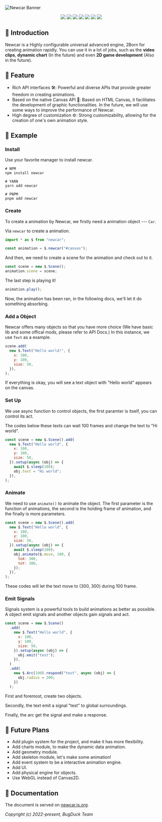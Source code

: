 <picture>
  <source media="(prefers-color-scheme: dark)" srcset="https://github.com/Bug-Duck/newcar/assets/73536163/0a17bf99-6ea5-483c-87f6-c9b284ad0030">
  <img alt="Newcar Banner" src="https://github.com/Bug-Duck/newcar/assets/73536163/02dc932c-b718-4f83-be2c-8e665760e2cd">
</picture>

<p align="center">
  <img src="https://img.shields.io/github/stars/Bug-Duck/newcar?color=yellowgreen&logo=github&style=flat-square" />
  <img src="https://img.shields.io/github/forks/Bug-Duck/newcar?logo=github&style=flat-square" />
  <img src="https://img.shields.io/github/license/Bug-Duck/newcar?color=skyblue&logo=github&style=flat-square" />
  <a href="https://twitter.com/bugduckteam"><img src="https://shields.io/badge/twitter-BugDuck_Team-blue?logo=twitter&style=flat-square" /></a>
  <a href="https://discord.gg/ANqgRc3C4b"><img src="https://shields.io/badge/discord-newcarjs-blue?logo=discord&style=flat-square" /></a>
  <a href="https://www.npmjs.com/package/newcar"><img src="https://img.shields.io/npm/dw/newcar.svg"/></a>
  <a href="https://www.npmjs.com/package/newcar"><img src="https://img.shields.io/npm/v/newcar.svg"/></a>
</p>

## 📔 Introduction

Newcar is a Highly configurable universal advanced engine, 2Born for creating animation rapidly. You can use it in a lot of jobs, such as the **video clips**, **dynamic chart** (In the future) and even **2D game development** (Also in the future).

## 🌟 Feature

- Rich API interfaces 🛠️: Powerful and diverse APIs that provide greater freedom in creating animations.
- Based on the native Canvas API 🧬: Based on HTML Canvas, it facilitates the development of graphic functionalities. In the future, we will use some ways to improve the performance of Newcar.
- High degree of customization ⚙️: Strong customizability, allowing for the creation of one's own animation style.

## 🔖 Example

### Install

Use your favorite manager to install newcar.

```shell
# NPM
npm install newcar

# YARN
yarn add newcar

# PNPM
pnpm add newcar
```

### Create

To create a animation by Newcar, we firstly need a animation object --- `Car`.

Via `newcar` to create a animation.

```javascript
import * as $ from "newcar";

const animation = $.newcar("#canvas");
```

And then, we need to create a scene for the animation and check out to it.

```javascript
const scene = new $.Scene();
animation.scene = scene;
```

The last step is playing it!

```javascript
animation.play();
```

Now, the animation has been ran, in the following docs, we'll let it do something absorbing.

### Add a Object

Newcar offers many objects so that you have more choice (We have basic lib and some offical mods, please refer to API Docs.) In this instance, we use `Text` as a example.

```javascript
scene.add(
  new $.Text("Hello world!", {
    x: 100,
    y: 100,
    size: 50,
  }),
);
```

If everything is okay, you will see a text object with "Hello world" appears on the canvas.

### Set Up

We use async function to control objects, the first paramter is itself, you can control its act.

The codes below these texts can wait 100 frames and change the text to "Hi world".

```javascript
const scene = new $.Scene().add(
  new $.Text("Hello world", {
    x: 100,
    y: 100,
    size: 50,
  }).setup(async (obj) => {
    await $.sleep(100);
    obj.text = "Hi world";
  }),
);
```

### Animate

We need to use `animate()` to animate the object. The first parameter is the function of animations, the second is the holding frame of animation, and the finally is more parameters.

```javascript
const scene = new $.Scene().add(
  new $.Text("Hello world", {
    x: 100,
    y: 100,
    size: 50,
  }).setup(async (obj) => {
    await $.sleep(100);
    obj.animate($.move, 100, {
      toX: 300,
      toY: 300,
    });
  }),
);
```

These codes will let the text move to (300, 300) during 100 frame.

### Emit Signals

Signals system is a powerful tools to build animations as better as possible. A object emit signals and another objects gain signals and act.

```javascript
const scene = new $.Scene()
  .add(
    new $.Text("Hello world", {
      x: 100,
      y: 100,
      size: 50,
    }).setup(async (obj) => {
      obj.emit("test");
    }),
  )
  .add(
    new $.Arc(100).respond("test", async (obj) => {
      obj.radius = 200;
    })
  );
```

First and foremost, create two objects.

Secondly, the text emit a signal "test" to global surroundings.

Finally, the arc get the signal and make a response.

## 🧭 Future Plans

- Add plugin system for the project, and make it has more flexibility.
- Add charts module, to make the dynamic data animation.
- Add geometry module.
- Add skeleton module, let's make some animation!
- Add event system to be a interactive animation engine.
- Add UI.
- Add physical engine for objects.
- Use WebGL instead of Canvas2D.

## 📖 Documentation

The document is served on [newcar.js.org](https://newcar.js.org).

_Copyright (c) 2022-present, BugDuck Team_
